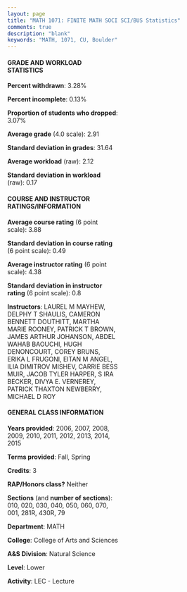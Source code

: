 ```yaml
---
layout: page
title: "MATH 1071: FINITE MATH SOCI SCI/BUS Statistics"
comments: true
description: "blank"
keywords: "MATH, 1071, CU, Boulder"
--- 
```

<head>
<script src="https://ajax.googleapis.com/ajax/libs/jquery/2.1.3/jquery.min.js"></script>
<script src="https://dl.dropboxusercontent.com/s/pc42nxpaw1ea4o9/highcharts.js?dl=0"></script>
<!-- <script src="../assets/js/highcharts.js"></script> -->
<style type="text/css">@font-face {
	font-family: "Bebas Neue";
	src: url(https://www.filehosting.org/file/details/544349/BebasNeue%20Regular.otf) format("opentype");
	}
	h1.Bebas { 
		font-family: "Bebas Neue", Verdana, Tahoma;
	}
</style>
</head>
<body>
	<div id="container" style="float: right; width: 45%; height: 88%; margin-left: 2.5%; margin-right: 2.5%;"></div>
	<script language="JavaScript">
		$(document).ready(function() {
		var chart = {type: 'column'};
		var title = {text: 'Grade Distribution'};
		var xAxis = {categories: ['A','B','C','D','F'],crosshair: true};
		var yAxis = {min: 0,title: {text: 'Percentage'}};
		var tooltip = {headerFormat: '<center><b><span style="font-size:20px">{point.key}</span></b></center>',
		               pointFormat: '<td style="padding:0"><b>{point.y:.1f}%</b></td>',
		               footerFormat: '</table>',shared: true,useHTML: true};
		var plotOptions = {column: {pointPadding: 0.0,borderWidth: 0}};  
		var credits = {enabled: false};var series= [{name: 'Percent',data: [42.7,29.22,14.18,6.9,7.0,]}];
		var json = {};
		json.chart = chart;
		json.title = title;
		json.tooltip = tooltip;
		json.xAxis = xAxis;
		json.yAxis = yAxis;  
		json.series = series;
		json.plotOptions = plotOptions;  
		json.credits = credits;
		$('#container').highcharts(json);
	});
	</script>
</body>
			   
#### GRADE AND WORKLOAD STATISTICS

**Percent withdrawn**: 3.28%

**Percent incomplete**: 0.13%

**Proportion of students who dropped**: 3.07%

**Average grade** (4.0 scale): 2.91

**Standard deviation in grades**: 31.64

**Average workload** (raw): 2.12

**Standard deviation in workload** (raw): 0.17

#### COURSE AND INSTRUCTOR RATINGS/INFORMATION

**Average course rating** (6 point scale): 3.88

**Standard deviation in course rating** (6 point scale): 0.49

**Average instructor rating** (6 point scale): 4.38

**Standard deviation in instructor rating** (6 point scale): 0.8

**Instructors**: LAUREL M MAYHEW, DELPHY T SHAULIS, CAMERON BENNETT DOUTHITT, MARTHA MARIE ROONEY, PATRICK T BROWN, JAMES ARTHUR JOHANSON, ABDEL WAHAB BAOUCHI, HUGH DENONCOURT, COREY BRUNS, ERIKA L FRUGONI, EITAN M ANGEL, ILIA DIMITROV MISHEV, CARRIE BESS MUIR, JACOB TYLER HARPER, S IRA BECKER, DIVYA E. VERNEREY, PATRICK THAXTON NEWBERRY, MICHAEL D ROY

#### GENERAL CLASS INFORMATION

**Years provided**: 2006, 2007, 2008, 2009, 2010, 2011, 2012, 2013, 2014, 2015

**Terms provided**: Fall, Spring

**Credits**: 3

**RAP/Honors class?** Neither

**Sections** (and **number of sections**): 010, 020, 030, 040, 050, 060, 070, 001, 281R, 430R, 79

**Department**: MATH

**College**: College of Arts and Sciences

**A&S Division**: Natural Science

**Level**: Lower

**Activity**: LEC - Lecture
